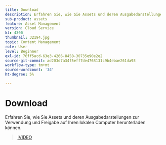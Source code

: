 ```yaml
---
title: Download
description: Erfahren Sie, wie Sie Assets und deren Ausgabedarstellungen zur Verwendung und Freigabe auf Ihren lokalen Computer herunterladen können.
sub-product: assets
feature: Asset Management
version: Cloud Service
kt: 4300
thumbnail: 32194.jpg
topic: Content Management
role: User
level: Beginner
exl-id: 76ff5acd-63e3-4266-8458-30735e90e2e2
source-git-commit: ad203d7a34f5eff7de4768131c9b4ebae261da93
workflow-type: tm+mt
source-wordcount: '34'
ht-degree: 5%

---
```


# Download

Erfahren Sie, wie Sie Assets und deren Ausgabedarstellungen zur Verwendung und Freigabe auf Ihren lokalen Computer herunterladen können.

>[!VIDEO](https://video.tv.adobe.com/v/35090/?quality=12&learn=on&hidetitle=true)
